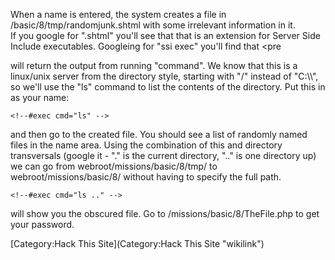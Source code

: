 When a name is entered, the system creates a file in
/basic/8/tmp/randomjunk.shtml with some irrelevant information in it.\
If you google for ".shtml" you'll see that that is an extension for
Server Side Include executables. Googleing for "ssi exec" you'll find
that <pre<!--#exec cmd="command" -->

</pre>
will return the output from running "command". We know that this is a
linux/unix server from the directory style, starting with "/" instead of
"C:\\", so we'll use the "ls" command to list the contents of the
directory. Put this in as your name:

    <!--#exec cmd="ls" -->

and then go to the created file. You should see a list of randomly named
files in the name area. Using the combination of this and directory
transversals (google it - "." is the current directory, ".." is one
directory up) we can go from webroot/missions/basic/8/tmp/ to
webroot/missions/basic/8/ without having to specify the full path.

    <!--#exec cmd="ls .." -->

will show you the obscured file. Go to /missions/basic/8/TheFile.php to
get your password.

[Category:Hack This Site](Category:Hack This Site "wikilink")

